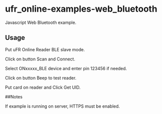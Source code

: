 # ufr_online-examples-web_bluetooth
Javascript Web Bluetooth example.

## Usage

Put uFR Online Reader BLE slave mode.

Click on button Scan and Connect.

Select ONxxxxx_BLE device and enter pin 123456 if needed.

Click on button Beep to test reader.

Put card on reader and Click Get UID.

##Notes

If example is running on server, HTTPS must be enabled.